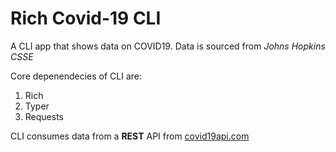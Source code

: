 # Rich Covid-19 CLI

A CLI app that shows data on COVID19. Data is sourced from *Johns Hopkins CSSE*

Core depenendecies of CLI are:

1. Rich
2. Typer
3. Requests

CLI consumes data from a **REST** API from [covid19api.com](https://covid19api.com/)
